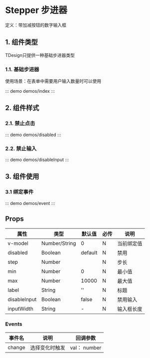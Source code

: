 # Stepper 步进器

定义：带加减按钮的数字输入框

## 1. 组件类型

TDesign只提供一种基础步进器类型

### 1.1. 基础步进器

使用场景：在表单中需要用户输入数量时可以使用

::: demo demos/index
:::

## 2. 组件样式

### 2.1. 禁止点击

::: demo demos/disabled
:::

### 2.2. 禁止输入

::: demo demos/disableInput
:::

## 3. 组件使用

### 3.1 绑定事件

::: demo demos/event
:::

## Props

| 属性         | 类型          | 默认值  | 必传 | 说明       |
| ------------ | ------------- | ------- | ---- | ---------- |
| v-model      | Number/String | 0       | N    | 当前绑定值 |
| disabled     | Boolean       | default | N    | 禁用       |
| step         | Number        |         | N    | 步长       |
| min          | Number        | 0       | N    | 最小值     |
| max          | Number        | 10000   | N    | 最大值     |
| label        | String        | ''      | N    | 标题       |
| disableInput | Boolean       | false   | N    | 禁用输入   |
| inputWidth   | String        | -       | N    | 输入框长度 |

### Events

| 事件名 | 说明           | 回调参数     |
| ------ | -------------- | ------------ |
| change | 选择变化时触发 | val： number |
